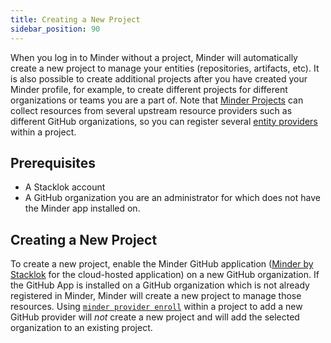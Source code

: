 ```yaml
---
title: Creating a New Project
sidebar_position: 90
---
```


When you log in to Minder without a project, Minder will automatically create a
new project to manage your entities (repositories, artifacts, etc). It is also
possible to create additional projects after you have created your Minder
profile, for example, to create different projects for different organizations
or teams you are a part of. Note that
[Minder Projects](../understand/projects.md) can collect resources from several
upstream resource providers such as different GitHub organizations, so you can
register several [entity providers](../understand/providers.md) within a
project.

## Prerequisites

- A Stacklok account
- A GitHub organization you are an administrator for which does not have the
  Minder app installed on.

## Creating a New Project

To create a new project, enable the Minder GitHub application
([Minder by Stacklok](https://github.com/apps/minder-by-stacklok) for the
cloud-hosted application) on a new GitHub organization. If the GitHub App is
installed on a GitHub organization which is not already registered in Minder,
Minder will create a new project to manage those resources. Using
[`minder provider enroll`](../ref/cli/minder_provider_enroll.md) within a
project to add a new GitHub provider will _not_ create a new project and will
add the selected organization to an existing project.

